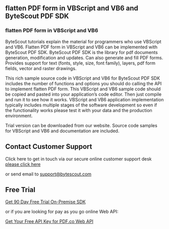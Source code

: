 ## flatten PDF form in VBScript and VB6 and ByteScout PDF SDK

### flatten PDF form in VBScript and VB6

ByteScout tutorials explain the material for programmers who use VBScript and VB6. Flatten PDF form in VBScript and VB6 can be implemented with ByteScout PDF SDK. ByteScout PDF SDK is the library for pdf documents generation, modification and updates. Can also generate and fill PDF forms. Provides support for text (fonts, style, size, font family), layers, pdf form fields, vector and raster drawings.

This rich sample source code in VBScript and VB6 for ByteScout PDF SDK includes the number of functions and options you should do calling the API to implement flatten PDF form. This VBScript and VB6 sample code should be copied and pasted into your application’s code editor. Then just compile and run it to see how it works. VBScript and VB6 application implementation typically includes multiple stages of the software development so even if the functionality works please test it with your data and the production environment.

Trial version can be downloaded from our website. Source code samples for VBScript and VB6 and documentation are included.

## Contact Customer Support

Click here to get in touch via our secure online customer support desk [please click here](https://bytescout.zendesk.com/hc/en-us/requests/new?subject=ByteScout%20PDF%20SDK%20Question)

or send email to [support@bytescout.com](mailto:support@bytescout.com?subject=ByteScout%20PDF%20SDK%20Question) 

## Free Trial

[Get 90 Day Free Trial On-Premise SDK](https://bytescout.com/download/web-installer?utm_source=github-readme)

or if you are looking for pay as you go online Web API:

[Get Your Free API Key for PDF.co Web API](https://pdf.co/documentation/api?utm_source=github-readme)